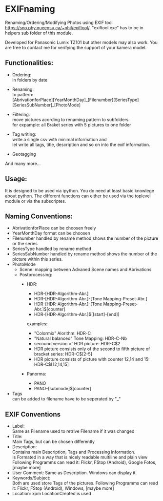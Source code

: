 # EXIFnaming

Renaming/Ordering/Modifying Photos using EXIF tool https://sno.phy.queensu.ca/~phil/exiftool/.
"exiftool.exe" has to be in helpers sub folder of this module.

Developed for Panasonic Lumix TZ101 but other models may also work.
You are free to contact me for verifying the support of your kamera model.

## Functionalities:
* Ordering:   
    in folders by date

* Renaming:  
    to pattern:  
    [AbrivationforPlace][YearMonthDay]\_[Filenumber][SeriesType][SeriesSubNumber]\_[PhotoMode]

* Filtering:  
    move pictures acording to renaming pattern to subfolders.  
    for expample: all Braket series with 5 pictures to one folder

* Tag writing:  
    write a single csv with minimal information and  
    let write all tags, title, description and so on into the exif information.
        
* Geotagging        

And many more...

## Usage:
It is designed to be used via ipython.
You do need at least basic knowlege about python.
The different functions can either be used via the toplevel module or via the subscriptes.


## Naming Conventions:
* AbrivationforPlace
    can be choosen freely
* YearMonthDay
    format can be choosen
* Filenumber
    handled by rename method
    shows the number of the picture or the series
* SeriesType
    handled by rename method
* SeriesSubNumber
    handled by rename method
    shows the number of the picture within this series.
* PhotoMode  
    * Scene:
        mapping between Advaned Scene names and Abrivations
    * Postprocessing:
        * HDR:  
            * HDR-[HDR-Algorithm-Abr.]  
            * HDR-[HDR-Algorithm-Abr.]-[Tone Mapping-Preset-Abr.]  
            * HDR-[HDR-Algorithm-Abr.]-[Tone Mapping-Preset-Abr.]$[counter]  
            * HDR-[HDR-Algorithm-Abr.]$[[start]-[end]]  
            
            examples:  
            * "Colormix" Alorithm: HDR-C  
            * "Natural balanced" Tone Mapping: HDR-C-Nb  
            * secound version of HDR picture: HDR-C$2
            * HDR picture consists only of the second to fifth picture of bracket series: HDR-C$[2-5]
            * HDR picture consists of picture with counter 12,14 and 15: HDR-C$[12,14,15]
        * Panorma:  
            * PANO  
            * PANO-[submode]$[counter]    
* Tags  
    can be added to filename
    have to be seperated by "_"

    
## EXIF Conventions
* Label:  
    Same as Filename used to retrive Filename if it was changed
* Title:  
    Main Tags, but can be chosen differently
* Description:  
    Contains main Description, Tags and Processing information.  
    Is Formated in a way that is nicely readable multiline and plain view  
    Following Programms can read it: Flickr, FStop (Android), Google Fotos, [maybe more]
* User Comment: Same as Description. Windows can display it.
* Keywords/Subject:      
    Both are used store Tags of the pictures.
    Following Programms can read it: Flickr, FStop (Android), Windows, [maybe more]
* Location: xpm LocationCreated is used

    